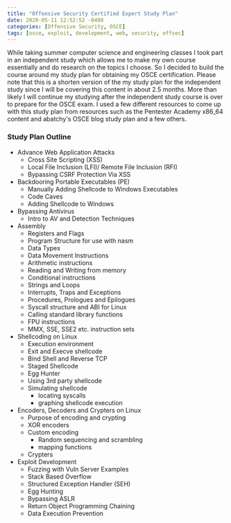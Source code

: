 ```yaml
---
title: "Offensive Security Certified Expert Study Plan"
date: 2020-05-11 12:52:52 -0400
categories: [Offensive Security, OSCE]
tags: [osce, exploit, development, web, security, offsec]
---
```


While taking summer computer science and engineering classes I took part in an independent study which allows me to make my own course essentially and do research on the topics I choose. So I decided to build the course around my study plan for obtaining my OSCE certification. Please note that this is a shorten version of the my study plan for the independent study since I will be covering this content in about 2.5 months. More than likely I will continue my studying after the independent study course is over to prepare for the OSCE exam. I used a few different resources to come up with this study plan from resources such as the Pentester Academy x86_64 content and abatchy's OSCE blog study plan and a few others.

### Study Plan Outline

- Advance Web Application Attacks
    - Cross Site Scripting (XSS)
    - Local File Inclusion (LFI)/ Remote File Inclusion (RFI)
    - Bypassing CSRF Protection Via XSS
- Backdooring Portable Executables (PE)
    - Manually Adding Shellcode to Windows Executables
    - Code Caves
    - Adding Shellcode to Windows 
- Bypassing Antivirus
    - Intro to AV and Detection Techniques
- Assembly
    - Registers and Flags
    - Program Structure for use with nasm
    - Data Types
    - Data Movement Instructions
    - Arithmetic instructions
    - Reading and Writing from memory
    - Conditional instructions
    - Strings and Loops
    - Interrupts, Traps and Exceptions
    - Procedures, Prologues and Epilogues
    - Syscall structure and ABI for Linux
    - Calling standard library functions
    - FPU instructions
    - MMX, SSE, SSE2 etc. instruction sets
- Shellcoding on Linux 
    - Execution environment
    - Exit and Execve shellcode
    - Bind Shell and Reverse TCP
    - Staged Shellcode
    - Egg Hunter
    - Using 3rd party shellcode
    - Simulating shellcode 
        - locating syscalls
        - graphing shellcode execution
- Encoders, Decoders and Crypters on Linux 
    - Purpose of encoding and crypting
    - XOR encoders
    - Custom encoding 
        - Random sequencing and scrambling
        - mapping functions
    - Crypters
- Exploit Development
    - Fuzzing with Vuln Server Examples 
    - Stack Based Overflow
    - Structured Exception Handler (SEH)
    - Egg Hunting
    - Bypassing ASLR
    - Return Object Programming Chaining 
    - Data Execution Prevention



